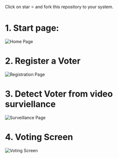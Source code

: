 Click on star :star: and fork this repository to your system.

# 1. Start page:

![Home Page](https://github.com/user-attachments/assets/7c4060e2-812c-4ab5-9556-43de66cdde39)

# 2. Register a Voter

![Registration Page](https://github.com/user-attachments/assets/aac9abaf-30dd-43ef-9770-c6d4d643b5e0)

# 3. Detect Voter from video surviellance

![Surveillance Page](https://github.com/user-attachments/assets/ca649a00-f511-468f-8cd2-c4bb5ffcd9d1)

# 4. Voting Screen

![Voting Screen](https://github.com/user-attachments/assets/75aa2eaa-31e6-48ea-84fc-24036a744a80)
